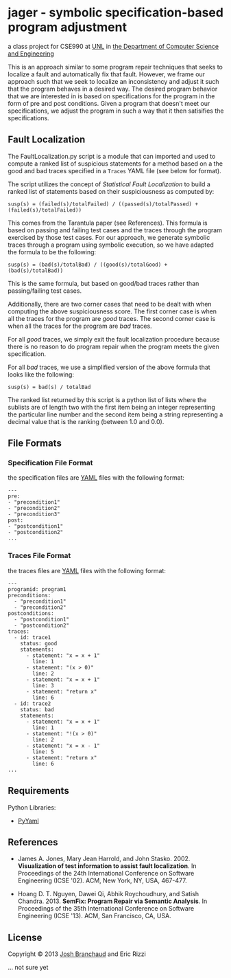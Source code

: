 # jager - symbolic specification-based program adjustment

a class project for CSE990 at [UNL](http://unl.edu) in
[the Department of Computer Science and Engineering](http://cse.unl.edu)

This is an approach similar to some program repair techniques that seeks to
localize a fault and automatically fix that fault. However, we frame our
approach such that we seek to localize an inconsistency and adjust it such
that the program behaves in a desired way. The desired program behavior that
we are interested in is based on specifications for the program in the form
of pre and post conditions. Given a program that doesn't meet our
specifications, we adjust the program in such a way that it then satisifies
the specifications.

## Fault Localization

The FaultLocalization.py script is a module that can imported and used to
compute a ranked list of suspicious statements for a method based on a the
good and bad traces specified in a `Traces` YAML file (see below for
format).

The script utilizes the concept of *Statistical Fault Localization* to build
a ranked list of statements based on their suspiciousness as computed by:

    susp(s) = (failed(s)/totalFailed) / ((passed(s)/totalPassed) + (failed(s)/totalFailed))

This comes from the Tarantula paper (see References). This formula is based
on passing and failing test cases and the traces through the program
exercised by those test cases. For our approach, we generate symbolic traces
through a program using symbolic execution, so we have adapted the formula
to be the following:

    susp(s) = (bad(s)/totalBad) / ((good(s)/totalGood) + (bad(s)/totalBad))

This is the same formula, but based on good/bad traces rather than
passing/failing test cases.

Additionally, there are two corner cases that need to be dealt with when
computing the above suspiciousness score. The first corner case is when all
the traces for the program are *good* traces. The second corner case is when
all the traces for the program are *bad* traces.

For all *good* traces, we simply exit the fault localization procedure
because there is no reason to do program repair when the program meets the
given specification.

For all *bad* traces, we use a simplified version of the above formula that
looks like the following:

    susp(s) = bad(s) / totalBad

The ranked list returned by this script is a python list of lists where the
sublists are of length two with the first item being an integer representing
the particular line number and the second item being a string representing a
decimal value that is the ranking (between 1.0 and 0.0).

## File Formats

### Specification File Format

the specification files are [YAML](http://www.yaml.org/) files with the
following format:

    ---
    pre:
    - "precondition1"
    - "precondition2"
    - "precondition3"
    post:
    - "postcondition1"
    - "postcondition2"
    ...

### Traces File Format

the traces files are [YAML](http://www.yaml.org/) files with the following
format:

    ---
    programid: program1
    preconditions:
      - "precondition1"
      - "precondition2"
    postconditions:
      - "postcondition1"
      - "postcondition2"
    traces:
      - id: trace1
        status: good
        statements:
          - statement: "x = x + 1"
            line: 1
          - statement: "(x > 0)"
            line: 2
          - statement: "x = x + 1"
            line: 3
          - statement: "return x"
            line: 6
      - id: trace2
        status: bad
        statements:
          - statement: "x = x + 1"
            line: 1
          - statement: "!(x > 0)"
            line: 2
          - statement: "x = x - 1"
            line: 5
          - statement: "return x"
            line: 6
    ...

## Requirements

Python Libraries:
- [PyYaml](http://pyyaml.org/)

## References

- James A. Jones, Mary Jean Harrold, and John Stasko. 2002. **Visualization of
  test information to assist fault localization**. In Proceedings of the 24th
  International Conference on Software Engineering (ICSE '02). ACM, New
  York, NY, USA, 467-477.

- Hoang D. T. Nguyen, Dawei Qi, Abhik Roychoudhury, and Satish Chandra.
  2013\. **SemFix: Program Repair via Semantic Analysis**. In Proceedings of the
  35th International Conference on Software Engineering (ICSE '13).
  ACM, San Francisco, CA, USA.

## License

Copyright &copy; 2013 [Josh Branchaud](http://joshbranchaud.com) and Eric
Rizzi

... not sure yet
